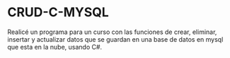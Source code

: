 # CRUD-C-MYSQL
Realicé un programa para un curso con las funciones de crear, eliminar, insertar y actualizar datos que se guardan en una base de datos en mysql que esta en la nube, usando  C#.

